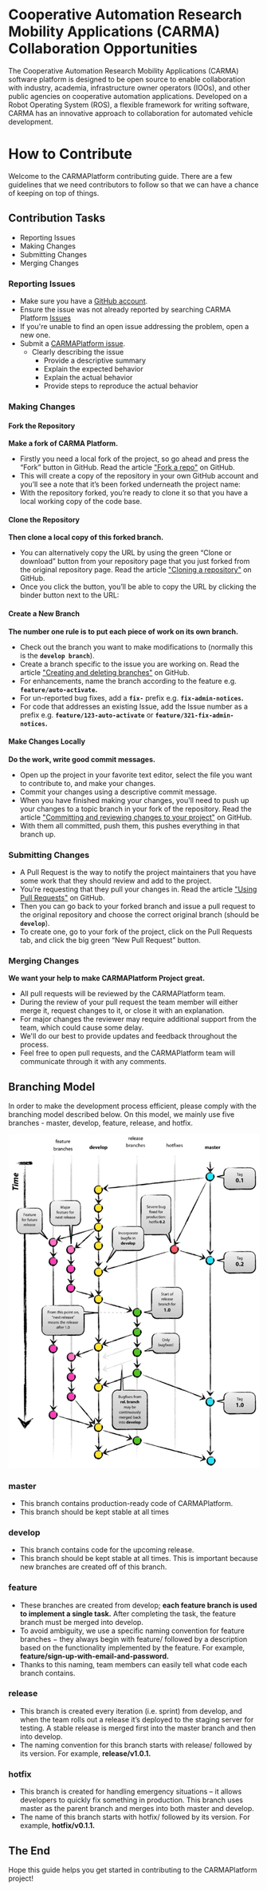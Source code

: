 # Cooperative Automation Research Mobility Applications (CARMA) Collaboration Opportunities

The Cooperative Automation Research Mobility Applications (CARMA) software platform is designed to be open source to enable collaboration with industry, academia, infrastructure owner operators (IOOs), and other public agencies on cooperative automation applications. Developed on a Robot Operating System (ROS), a flexible framework for writing software, CARMA has an innovative approach to collaboration for automated vehicle development.

# How to Contribute 

Welcome to the CARMAPlatform contributing guide. There are a few guidelines that we need contributors to follow so that we can have a chance of keeping on top of things.

## Contribution Tasks

* Reporting Issues
* Making Changes
* Submitting Changes
* Merging Changes

### Reporting Issues

* Make sure you have a [GitHub account](https://github.com/signup/free).
* Ensure the issue was not already reported by searching CARMA Platform [Issues](https://github.com/usdot-fhwa-stol/CARMAPlatform/issues)
* If you're unable to find an open issue addressing the problem, open a new one.
* Submit a [CARMAPlatform issue](<docs/ISSUE_TEMPLATE.md>).
  * Clearly describing the issue
    * Provide a descriptive summary
    * Explain the expected behavior
    * Explain the actual behavior
    * Provide steps to reproduce the actual behavior

### Making Changes

#### Fork the Repository
**Make a fork of CARMA Platform.** 

* Firstly you need a local fork of the project, so go ahead and press the “Fork” button in GitHub. Read the article ["Fork a repo"](https://help.github.com/articles/fork-a-repo/) on GitHub.
* This will create a copy of the repository in your own GitHub account and you’ll see a note that it’s been forked underneath the project name:
* With the repository forked, you’re ready to clone it so that you have a local working copy of the code base.
 
#### Clone the Repository
**Then clone a local copy of this forked branch.**
* You can alternatively copy the URL by using the green “Clone or download” button from your repository page that you just forked from the original repository page. Read the article ["Cloning a repository"](https://help.github.com/articles/cloning-a-repository/) on GitHub. 
* Once you click the button, you’ll be able to copy the URL by clicking the binder button next to the URL:

#### Create a New Branch
**The number one rule is to put each piece of work on its own branch.**
* Check out the branch you want to make modifications to (normally this is the **`develop branch`**).
* Create a branch specific to the issue you are working on. Read the article ["Creating and deleting branches"](https://help.github.com/articles/creating-and-deleting-branches-within-your-repository/) on GitHub. 
* For enhancements, name the branch according to the feature e.g. **`feature/auto-activate`.**
* For un-reported bug fixes, add a **`fix-`** prefix e.g. **`fix-admin-notices`.**
* For code that addresses an existing Issue, add the Issue number as a prefix e.g. **`feature/123-auto-activate`** or **`feature/321-fix-admin-notices`.**

#### Make Changes Locally
**Do the work, write good commit messages.**
* Open up the project in your favorite text editor, select the file you want to contribute to, and make your changes.
* Commit your changes using a descriptive commit message.
* When you have finished making your changes, you'll need to push up your changes to a topic branch in your fork of the repository.  Read the article ["Committing and reviewing changes to your project"](https://help.github.com/desktop/guides/contributing-to-projects/committing-and-reviewing-changes-to-your-project/) on GitHub. 
* With them all committed, push them, this pushes everything in that branch up. 

### Submitting Changes
* A Pull Request is the way to notify the project maintainers that you have some work that they should review and add to the project. 
* You’re requesting that they pull your changes in. Read the article ["Using Pull Requests"](https://help.github.com/articles/using-pull-requests) on GitHub.
* Then you can go back to your forked branch and issue a pull request to the original repository and choose the correct original branch (should be **`develop`**).
* To create one, go to your fork of the project, click on the Pull Requests tab, and click the big green “New Pull Request” button.

### Merging Changes
**We want your help to make CARMAPlatform Project great.**
* All pull requests will be reviewed by the CARMAPlatform team. 
* During the review of your pull request the team member will either merge it, request changes to it, or close it with an explanation. 
* For major changes the reviewer may require additional support from the team, which could cause some delay. 
* We'll do our best to provide updates and feedback throughout the process. 
* Feel free to open pull requests, and the CARMAPlatform team will communicate through it with any comments.

## Branching Model
In order to make the development process efficient, please comply with the branching model described below. On this model, we mainly use five branches - master, develop, feature, release, and hotfix.

![A successful Git branching model](docs/image/Git_Workflow.png)

### master
* This branch contains production-ready code of CARMAPlatform.
* This branch should be kept stable at all times

### develop
* This branch contains code for the upcoming release.
* This branch should be kept stable at all times. This is important because new branches are created off of this branch.

### feature
* These branches are created from develop; **each feature branch is used to implement a single task.** After completing the task, the feature branch must be merged into develop.
* To avoid ambiguity, we use a specific naming convention for feature branches − they always begin with feature/ followed by a description based on the functionality implemented by the feature. For example, **feature/sign-up-with-email-and-password.**
* Thanks to this naming, team members can easily tell what code each branch contains.

### release
* This branch is created every iteration (i.e. sprint) from develop, and when the team rolls out a release it’s deployed to the staging server for testing. A stable release is merged first into the master branch and then into develop.
* The naming convention for this branch starts with release/ followed by its version. For example, **release/v1.0.1.**

### hotfix
* This branch is created for handling emergency situations – it allows developers to quickly fix something in production. This branch uses master as the parent branch and merges into both master and develop.
* The name of this branch starts with hotfix/ followed by its version. For example, **hotfix/v0.1.1.**

## The End
Hope this guide helps you get started in contributing to the CARMAPlatform project! 
